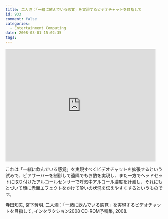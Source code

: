 ```yaml
---
title: 二人酒：「一緒に飲んでいる感覚」を実現するビデオチャットを目指して
id: 933
comment: false
categories:
  - Entertainment Computing
date: 2008-03-01 15:02:35
tags:
---
```



<iframe width="480" height="360" src="https://www.youtube.com/embed/1D6goGnYG2Y?rel=0" frameborder="0" allowfullscreen></iframe>



これは「一緒に飲んでいる感覚」を実現すべくビデオチャットを拡張するという試みで、ビアサーバーを制御して遠隔でもお酌を実現し、また一方でヘッドセットに取り付けたアルコールセンサーで呼気中アルコール濃度を計測し、それにもとづいて顔に赤面エフェクトをかけて酔いの状況を伝えやすくするというものです。

寺田知矢, 宮下芳明. 二人酒：「一緒に飲んでいる感覚」を実現するビデオチャットを目指して, インタラクション2008 CD-ROM予稿集, 2008.
